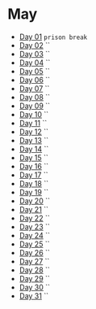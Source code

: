 # May

- [Day 01](05-01-2016.md) `prison break`
- [Day 02](05-02-2016.md) ``
- [Day 03](05-03-2016.md) ``
- [Day 04](05-04-2016.md) ``
- [Day 05](05-05-2016.md) ``
- [Day 06](05-06-2016.md) ``
- [Day 07](05-07-2016.md) ``
- [Day 08](05-08-2016.md) ``
- [Day 09](05-09-2016.md) ``
- [Day 10](05-10-2016.md) ``
- [Day 11](05-11-2016.md) ``
- [Day 12](05-12-2016.md) ``
- [Day 13](05-13-2016.md) ``
- [Day 14](05-14-2016.md) ``
- [Day 15](05-15-2016.md) ``
- [Day 16](05-16-2016.md) ``
- [Day 17](05-17-2016.md) ``
- [Day 18](05-18-2016.md) ``
- [Day 19](05-19-2016.md) ``
- [Day 20](05-20-2016.md) ``
- [Day 21](05-21-2016.md) ``
- [Day 22](05-22-2016.md) ``
- [Day 23](05-23-2016.md) ``
- [Day 24](05-24-2016.md) ``
- [Day 25](05-25-2016.md) ``
- [Day 26](05-26-2016.md) ``
- [Day 27](05-27-2016.md) ``
- [Day 28](05-28-2016.md) ``
- [Day 29](05-29-2016.md) ``
- [Day 30](05-30-2016.md) ``
- [Day 31](05-31-2016.md) ``

